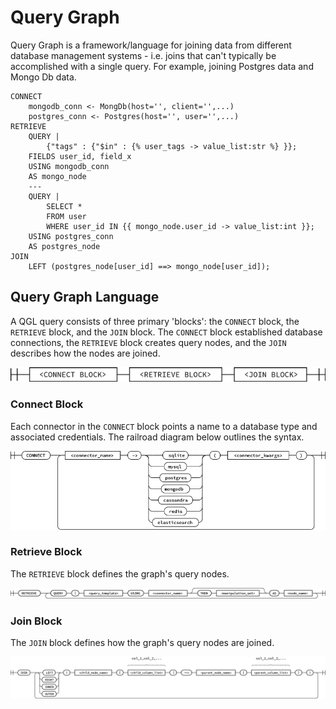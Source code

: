 Query Graph
===========

Query Graph is a framework/language for joining data from different
database management systems - i.e. joins that can't typically be 
accomplished with a single query. For example, joining Postgres data
and Mongo Db data.


```
CONNECT
    mongodb_conn <- MongDb(host='', client='',...)
    postgres_conn <- Postgres(host='', user='',...)
RETRIEVE
    QUERY |
        {"tags" : {"$in" : {% user_tags -> value_list:str %} }};
    FIELDS user_id, field_x
    USING mongodb_conn
    AS mongo_node
    ---
    QUERY |
        SELECT *
        FROM user
        WHERE user_id IN {{ mongo_node.user_id -> value_list:int }};
    USING postgres_conn
    AS postgres_node
JOIN
    LEFT (postgres_node[user_id] ==> mongo_node[user_id]);
```

## Query Graph Language

A QGL query consists of three primary 'blocks': the `CONNECT` block, 
the `RETRIEVE` block, and the `JOIN` block. The `CONNECT` block 
established database connections, the `RETRIEVE` block creates query
nodes, and the `JOIN` describes how the nodes are joined.

![QGL Syntax Railroad Diagram](docs/_static/images/qgl_syntax.png)

### Connect Block

Each connector in the `CONNECT` block points a name to a database
type and associated credentials. The railroad diagram below outlines
the syntax.

![Connect Block Railroad Diagram](docs/_static/images/connect_block.png)

### Retrieve Block

The `RETRIEVE` block defines the graph's query nodes.

![Retrieve Block Railroad Diagram](docs/_static/images/retrieve_block.png)

### Join Block

The `JOIN` block defines how the graph's query nodes are joined.

![Join Block Railroad Diagram](docs/_static/images/join_block.png)